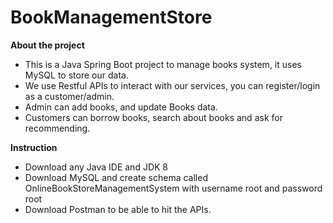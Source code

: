 # BookManagementStore

**About the project**
* This is a Java Spring Boot project to manage books system, it uses MySQL to store our data.
* We use Restful APIs to interact with our services, you can register/login as a customer/admin.
* Admin can add books, and update Books data.
* Customers can borrow books, search about books and ask for recommending.  

**Instruction**
* Download any Java IDE and JDK 8
* Download MySQL and create schema called OnlineBookStoreManagementSystem with username root and password root
* Download Postman to be able to hit the APIs.

